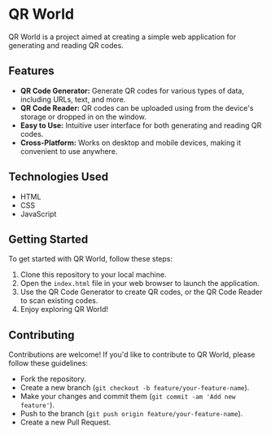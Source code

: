 # QR World

QR World is a project aimed at creating a simple web application for generating and reading QR codes.

## Features

- **QR Code Generator:** Generate QR codes for various types of data, including URLs, text, and more.
- **QR Code Reader:** QR codes can be uploaded using from the device's storage or dropped in on the window.
- **Easy to Use:** Intuitive user interface for both generating and reading QR codes.
- **Cross-Platform:** Works on desktop and mobile devices, making it convenient to use anywhere.

## Technologies Used

- HTML
- CSS
- JavaScript

## Getting Started

To get started with QR World, follow these steps:

1. Clone this repository to your local machine.
2. Open the `index.html` file in your web browser to launch the application.
3. Use the QR Code Generator to create QR codes, or the QR Code Reader to scan existing codes.
4. Enjoy exploring QR World!

## Contributing

Contributions are welcome! If you'd like to contribute to QR World, please follow these guidelines:

- Fork the repository.
- Create a new branch (`git checkout -b feature/your-feature-name`).
- Make your changes and commit them (`git commit -am 'Add new feature'`).
- Push to the branch (`git push origin feature/your-feature-name`).
- Create a new Pull Request.
